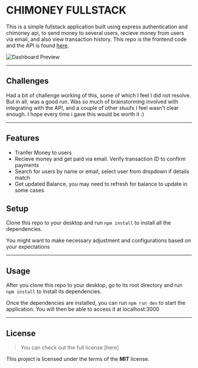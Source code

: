 ﻿CHIMONEY FULLSTACK
============

This is a simple fullstack application built using express authentication and chimoney api, to send money to several users, recieve money from users via email, and also view transaction history. This repo is the frontend code and the API is found [here](https://github.com/Ojochogwu866/Chi_api).

![Dashboard Preview](https://imgur.com/a/G71BeUO)

---
## Challenges

Had a bit of challenge working of this, some of which I feel I did not resolve. But in all, was a good run. Was so much of brainstorming involved with integrating with the API, and a couple of other stuufs I feel wasn't clear enough. I hope every time i gave this would be worth it :)

---

## Features
- Tranfer Money to users
- Recieve money and get paid via email. Verify transaction ID to confirm payments
- Search for users by name or email, select user from dropdown if details match
- Get updated Balance, you may need to refresh for balance to update in some cases

## Setup
Clone this repo to your desktop and run `npm install` to install all the dependencies.

You might want to make necessary adjustment and configurations based on your expectations

---

## Usage
After you clone this repo to your desktop, go to its root directory and run `npm install` to install its dependencies.

Once the dependencies are installed, you can run  `npm run dev` to start the application. You will then be able to access it at localhost:3000


---

## License
>You can check out the full license [here]

This project is licensed under the terms of the **MIT** license.
